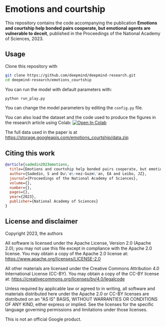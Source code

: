 # Emotions and courtship

This repository contains the code accompanying the publication **Emotions and
courtship help bonded pairs cooperate, but emotional agents are vulnerable to
deceit**, published in the Proceedings of the National Academy of Sciences, 2023.

## Usage

Clone this repository with

```sh
git clone https://github.com/deepmind/deepmind-research.git
cd deepmind-research/emotions_courtship
```

You can run the model with default parameters with:

```python
python run_play.py
```

You can change the model parameters by editing the `config.py` file.

You can also load the dataset and the code used to produce the figures in the
research article using Colab: [![Open In Colab](https://colab.research.google.com/assets/colab-badge.svg)](https://colab.research.google.com/github/deepmind/deepmind_research/blob/master/emotions_courtship/notebooks/data_analysis.ipynb)

The full data used in the paper is at https://storage.googleapis.com/emotions_courtship/data.zip

## Citing this work

```bibtex
@article{sadedin2023emotions,
  title={Emotions and courtship help bonded pairs cooperate, but emotional agents are vulnerable to deceit},
  author={Sadedin, S and Du\'e\~nez-Guzm\'an, EA and Leibo, JZ},
  journal={Proceedings of the National Academy of Sciences},
  volume={},
  number={},
  pages={},
  year={2023},
  publisher={National Academy of Sciences}
}
```

## License and disclaimer

Copyright 2023, the authors

All software is licensed under the Apache License, Version 2.0 (Apache 2.0);
you may not use this file except in compliance with the Apache 2.0 license.
You may obtain a copy of the Apache 2.0 license at:
https://www.apache.org/licenses/LICENSE-2.0

All other materials are licensed under the Creative Commons Attribution 4.0
International License (CC-BY). You may obtain a copy of the CC-BY license at:
https://creativecommons.org/licenses/by/4.0/legalcode

Unless required by applicable law or agreed to in writing, all software and
materials distributed here under the Apache 2.0 or CC-BY licenses are
distributed on an "AS IS" BASIS, WITHOUT WARRANTIES OR CONDITIONS OF ANY KIND,
either express or implied. See the licenses for the specific language governing
permissions and limitations under those licenses.

This is not an official Google product.
